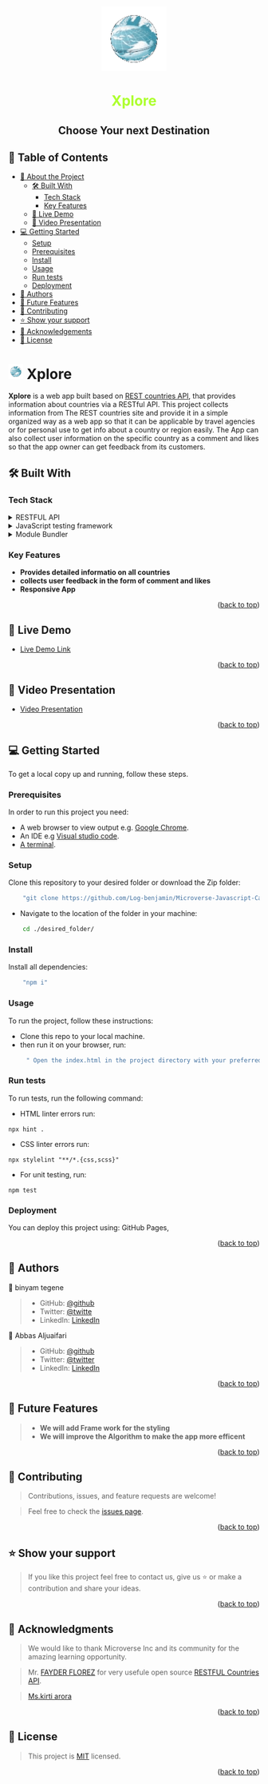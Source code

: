 <a name="readme-top"></a>

<div align="center">
<img  src='./src/asset/logo-img.gif' width="130px">
   <h1 style =" color: greenyellow">Xplore</h1>
  <h2><b>Choose Your next Destination</b></h2>
  
  <!-- <br> -->

</div>

<!-- TABLE OF CONTENTS -->

## 📗 Table of Contents

- [📖 About the Project](#about-project)
  - [🛠 Built With](#built-with)
    - [Tech Stack](#tech-stack)
    - [Key Features](#key-features)
  - [🚀 Live Demo](#live-demo)
  - [🎥 Video Presentation](#video)
- [💻 Getting Started](#getting-started)
  - [Setup](#setup)
  - [Prerequisites](#prerequisites)
  - [Install](#install)
  - [Usage](#usage)
  - [Run tests](#run-tests)
  - [Deployment](#deployment)
- [👥 Authors](#authors)
- [🔭 Future Features](#future-features)
- [🤝 Contributing](#contributing)
- [⭐️ Show your support](#support)
- [🙏 Acknowledgements](#acknowledgements)
- [📝 License](#license)

<!-- PROJECT DESCRIPTION -->

# <img src='./src/asset/logo-img.gif' width="30px"> Xplore <a name="about-project"></a> 

**Xplore** is a web app built based on [REST countries API](https://restcountries.com/), that provides information about countries via a RESTful API. This project collects information from The REST countries site and provide it in a simple organized way as a web app so that it can be applicable by travel agencies or for personal use to get info about a country or region easily. The App can also collect user information on the specific country as a comment and likes so that the app owner can get feedback from its customers.

## 🛠 Built With <a name="built-with"></a>

### Tech Stack <a name="tech-stack"></a>

<details>
  <summary>RESTFUL API</summary>
  <ul>
    <li><a href="https://restcountries.com/">countries API</a></li>
    <li><a href="https://microverse.notion.site/Involvement-API-869e60b5ad104603aa6db59e08150270">involvment API</a></li>
  </ul>
</details>

<details>
  <summary>JavaScript testing framework</summary>
  <ul>
    <li><a href="https://jestjs.io/">Jest</a></li>
  </ul>
</details>

<details>
<summary>Module Bundler</summary>
  <ul>
    <li><a href="https://webpack.js.org/">Webpack</a></li>
  </ul>
</details>

<!-- Features -->

### Key Features <a name="key-features"></a>

- **Provides detailed informatio on all countries**
- **collects user feedback in the form of comment and likes**
- **Responsive App**

<p align="right">(<a href="#readme-top">back to top</a>)</p>

<!-- LIVE DEMO -->

## 🚀 Live Demo <a name="live-demo"></a>

- [Live Demo Link](https://log-benjamin.github.io/Xplore/)

<p align="right">(<a href="#readme-top">back to top</a>)</p>

## 🎥 Video Presentation <a name="#video"></a>
- [Video Presentation](https://drive.google.com/file/d/1EbcGRrg-FkY9FJKfu1yujd-0CGSkGdCS/view?usp=drive_link)

<p align="right">(<a href="#readme-top">back to top</a>)</p>

<!-- GETTING STARTED -->

## 💻 Getting Started <a name="getting-started"></a>

To get a local copy up and running, follow these steps.

### Prerequisites
In order to run this project you need:
- A web browser to view output e.g. [Google Chrome](https://www.google.com/chrome/).
- An IDE e.g [Visual studio code](https://code.visualstudio.com/).
- [A terminal](https://code.visualstudio.com/docs/terminal/basics).

### Setup
Clone this repository to your desired folder or download the Zip folder:
```sh
    "git clone https://github.com/Log-benjamin/Microverse-Javascript-Capstone/"
```
- Navigate to the location of the folder in your machine:

```sh
    cd ./desired_folder/
```
### Install
Install all dependencies:
```sh
    "npm i"
```

### Usage

To run the project, follow these instructions:

- Clone this repo to your local machine.
- then run it on your browser, run:
```sh
     " Open the index.html in the project directory with your preferred browser"
```
### Run tests
To run tests, run the following command:
- HTML linter errors run:
```
npx hint .
```
- CSS linter errors run:
```
npx stylelint "**/*.{css,scss}"
```
- For unit testing, run:
```
npm test
```
### Deployment <a name="deployment"></a>

You can deploy this project using: GitHub Pages,

<p align="right">(<a href="#readme-top">back to top</a>)</p>

<!-- AUTHORS -->

## 👥 Authors <a name="authors"></a>

👤 binyam tegene

> - GitHub: [@github](https://github.com/Log-benjamin?tab=repositories)
> - Twitter: [@twitte](https://twitter.com/@binyam_tegene)
> - LinkedIn: [LinkedIn](https://www.linkedin.com/in/binyam-tegene-4b77ab265)

👤 Abbas Aljuaifari

> - GitHub: [@github](https://github.com/Abbas-Aljuaifari)
> - Twitter: [@twitter](https://twitter.com/faresaj2)
> - LinkedIn: [LinkedIn](https://www.linkedin.com/in/aabbas-aljuaifari-17a018261)
<p align="right">(<a href="#readme-top">back to top</a>)</p>

<!-- FUTURE FEATURES -->

## 🔭 Future Features <a name="future-features"></a>

> - **We will add Frame work for the styling**
> - **We will improve the Algorithm to make the app more efficent**

<p align="right">(<a href="#readme-top">back to top</a>)</p>

<!-- CONTRIBUTING -->

## 🤝 Contributing <a name="contributing"></a>

>   Contributions, issues, and feature requests are welcome!

> Feel free to check the [issues page](https://github.com/Log-benjamin/Microverse-Javascript-Capstone/issues).

<p align="right">(<a href="#readme-top">back to top</a>)</p>

<!-- SUPPORT -->

## ⭐️ Show your support <a name="support"></a>

> If you like this project feel free to contact us, give us ⭐️ or make a contribution and share your ideas.

<p align="right">(<a href="#readme-top">back to top</a>)</p>

<!-- ACKNOWLEDGEMENTS -->

## 🙏 Acknowledgments <a name="acknowledgements"></a>

> We would like to thank Microverse Inc and its community for the amazing learning opportunity.

> Mr. [FAYDER FLOREZ](https://fayder.eu/) for very usefule open source [RESTFUL Countries API](https://restcountries.com/).

> [Ms.kirti arora](https://github.com/kit0-0?tab=repositories)
<p align="right">(<a href="#readme-top">back to top</a>)</p>

<!-- LICENSE -->

## 📝 License <a name="license"></a>

> This project is [MIT](./LICENSE) licensed.


<p align="right">(<a href="#readme-top">back to top</a>)</p>
